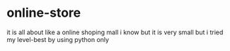 # online-store
it is all about like a online shoping mall i know but it is very small but i tried my level-best by using python only
